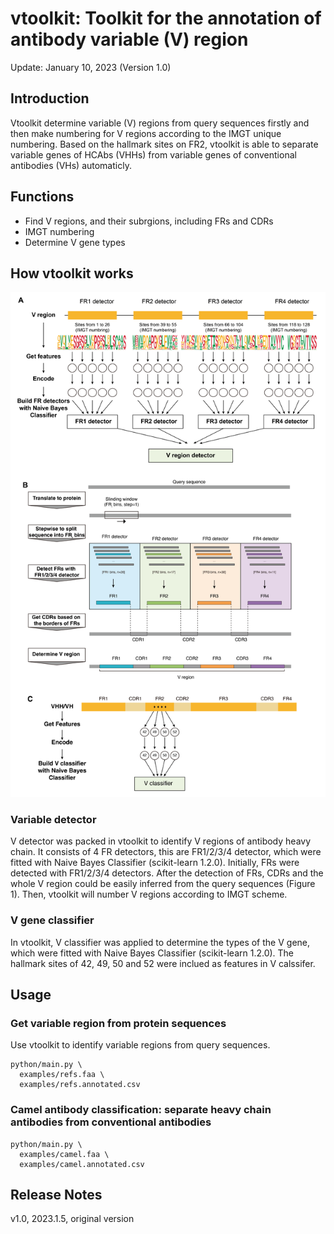 # vtoolkit: Toolkit for the annotation of antibody variable (V) region
Update: January 10, 2023 (Version 1.0)


## Introduction
Vtoolkit determine variable (V) regions from query sequences firstly and then make numbering for V regions according to the IMGT unique numbering. Based on the hallmark sites on FR2, vtoolkit is able to separate variable genes of HCAbs (VHHs) from variable genes of conventional antibodies (VHs) automaticly.


## Functions
- Find V regions, and their subrgions, including FRs and CDRs
- IMGT numbering
- Determine V gene types


## How vtoolkit works
<p align="center">
  <img width="600"  src="figures/figure1.png">
</p>

### Variable detector
V detector was packed in vtoolkit to identify V regions of antibody heavy chain. It consists of 4 FR detectors, this are FR1/2/3/4 detector, which were fitted with Naive Bayes Classifier (scikit-learn 1.2.0). Initially, FRs were detected with FR1/2/3/4 detectors. After the detection of FRs, CDRs and the whole V region could be easily inferred from the query sequences (Figure 1). Then, vtoolkit will number V regions according to IMGT scheme.

### V gene classifier
In vtoolkit, V classifier was applied to determine the types of the V gene, which were fitted with Naive Bayes Classifier (scikit-learn 1.2.0). The hallmark sites of 42, 49, 50 and 52 were inclued as features in V calssifer.


## Usage
### Get variable region from protein sequences
Use vtoolkit to identify variable regions from query sequences.
```shell
python/main.py \
  examples/refs.faa \
  examples/refs.annotated.csv 
```

### Camel antibody classification: separate heavy chain antibodies from conventional antibodies
```shell
python/main.py \
  examples/camel.faa \
  examples/camel.annotated.csv 
```


## Release Notes
v1.0, 2023.1.5, original version
